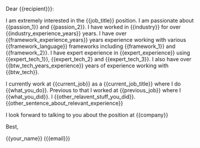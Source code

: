 Dear {{recipient}}}:

I am extremely interested in the {{job_title}} position. I am passionate about
{{passion_1}} and {{passion_2}}. I have worked in {{industry}} for over
{{industry_experience_years}} years. I have over {{framework_experience_years}}
years experience working with various {{framework_language}} frameworks
including {{framework_1}} and {{framework_2}}. I have expert
experience in {{expert_experience}} using {{expert_tech_1}}, {{expert_tech_2}
and {{expert_tech_3}}. I also have over {{btw_tech_years_experience}} years of
experience working with {{btw_tech}}.

I currently work at {{current_job}} as a {{current_job_title}} where I do
{{what_you_do}}. Previous to that I worked at {{previous_job}} where I
{{what_you_did}}. I {{other_relavent_stuff_you_did}}. {{other_sentence_about_relevant_experience}}

I look forward to talking to you about the position at {{company}}

Best,

{{your_name}} ({{email}})
